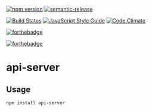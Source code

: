 [![npm version](https://badge.fury.io/js/api-server.svg)](https://badge.fury.io/js/api-server)
[![semantic-release](https://img.shields.io/badge/%20%20%F0%9F%93%A6%F0%9F%9A%80-semantic--release-e10079.svg)](https://github.com/semantic-release/semantic-release)

[![Build Status](https://travis-ci.org/pizza-rolls/api-server.svg?branch=master)](https://travis-ci.org/pizza-rolls/api-server)
[![JavaScript Style Guide](https://img.shields.io/badge/code%20style-standard-brightgreen.svg)](http://standardjs.com/)
[![Code Climate](https://codeclimate.com/github/pizza-rolls/api-server/badges/gpa.svg)](https://codeclimate.com/github/pizza-rolls/api-server)

[![forthebadge](https://img.shields.io/badge/Node.js-v6-orange.svg)](http://nodejs.org)

[![forthebadge](https://img.shields.io/badge/Mom%20Made-Pizza%20Rolls-blue.svg)](http://pizza.com)


# api-server


## Usage

`npm install api-server`

